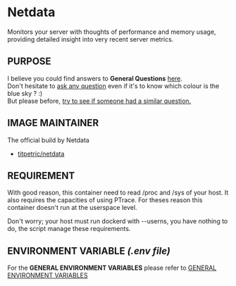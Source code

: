 # Netdata
Monitors your server with thoughts of performance and memory usage, providing detailed insight into very recent server metrics.  

## PURPOSE
I believe you could find answers to **General Questions** <a href="../../README.md" title="" target="_blank">here</a>.  
Don't hesitate to <a href="https://github.com/jodumont/docker/issues/new" title="Ask a question by submitting an issue on github." target="_blank">ask any question</a> even if it's to know which colour is the blue sky ? :)  
But please before, <a href="https://github.com/jodumont/docker/issues?utf8=%E2%9C%93&q=is%3Aissue" title="Please look for a similar question through all the issues before opening a new one." target="_blank">try to see if someone had a similar question.</a>

## IMAGE MAINTAINER
The official build by Netdata  
- <a href="https://hub.docker.com/r/titpetric/netdata/" title="Netdata, directly from Tit Petric." target="_blank">titpetric/netdata</a>

## REQUIREMENT
With good reason, this container need to read /proc and /sys of your host. It also requires the capacities of using PTrace.  For theses reason this container doesn't run at the userspace level.  

Don't worry; your host must run dockerd with --userns, you have nothing to do, the script manage these requirements.  

## ENVIRONMENT VARIABLE *(.env file)*  
For the **GENERAL ENVIRONMENT VARIABLES** please refer to <a href="../ENV.md" title="GENERAL ENVIRONMENT VARIABLES" target="">GENERAL ENVIRONMENT VARIABLES</a> 
